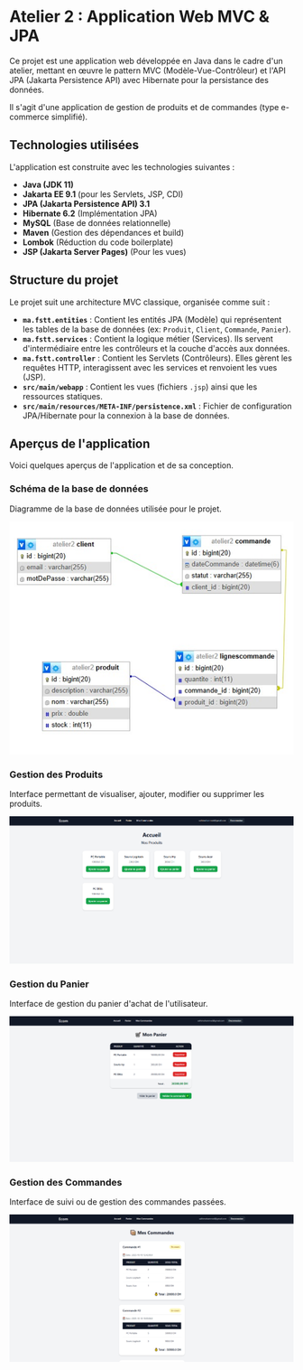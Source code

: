 # Atelier 2 : Application Web MVC & JPA

Ce projet est une application web développée en Java dans le cadre d'un atelier, mettant en œuvre le pattern MVC (Modèle-Vue-Contrôleur) et l'API JPA (Jakarta Persistence API) avec Hibernate pour la persistance des données.

Il s'agit d'une application de gestion de produits et de commandes (type e-commerce simplifié).

## Technologies utilisées

L'application est construite avec les technologies suivantes :

* **Java (JDK 11)**
* **Jakarta EE 9.1** (pour les Servlets, JSP, CDI)
* **JPA (Jakarta Persistence API) 3.1**
* **Hibernate 6.2** (Implémentation JPA)
* **MySQL** (Base de données relationnelle)
* **Maven** (Gestion des dépendances et build)
* **Lombok** (Réduction du code boilerplate)
* **JSP (Jakarta Server Pages)** (Pour les vues)

## Structure du projet

Le projet suit une architecture MVC classique, organisée comme suit :

* **`ma.fstt.entities`** : Contient les entités JPA (Modèle) qui représentent les tables de la base de données (ex: `Produit`, `Client`, `Commande`, `Panier`).
* **`ma.fstt.services`** : Contient la logique métier (Services). Ils servent d'intermédiaire entre les contrôleurs et la couche d'accès aux données.
* **`ma.fstt.controller`** : Contient les Servlets (Contrôleurs). Elles gèrent les requêtes HTTP, interagissent avec les services et renvoient les vues (JSP).
* **`src/main/webapp`** : Contient les vues (fichiers `.jsp`) ainsi que les ressources statiques.
* **`src/main/resources/META-INF/persistence.xml`** : Fichier de configuration JPA/Hibernate pour la connexion à la base de données.

## Aperçus de l'application

Voici quelques aperçus de l'application et de sa conception.

### Schéma de la base de données

Diagramme de la base de données utilisée pour le projet.

![Schéma de la base de données](public/Images/Db.jpg)

### Gestion des Produits

Interface permettant de visualiser, ajouter, modifier ou supprimer les produits.

![Gestion des Produits](public/Images/Produit.png)

### Gestion du Panier

Interface de gestion du panier d'achat de l'utilisateur.

![Gestion du Panier](public/Images/Panier.png)

### Gestion des Commandes

Interface de suivi ou de gestion des commandes passées.

![Gestion des Commandes](public/Images/Commande.png)
